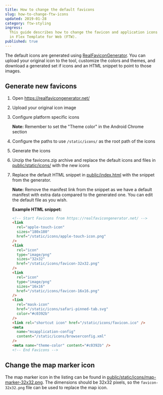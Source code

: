```yaml
---
title: How to change the default favicons
slug: how-to-change-ftw-icons
updated: 2019-01-28
category: ftw-styling
ingress:
  This guide describes how to change the favicon and application icons
  in Flex Template for Web (FTW).
published: true
---
```


The default icons are generated using
[RealFaviconGenerator](https://realfavicongenerator.net/). You can
upload your original icon to the tool, customize the colors and themes,
and download a generated set if icons and an HTML snippet to point to
those images.

## Generate new favicons

1.  Open https://realfavicongenerator.net/

2.  Upload your original icon image

3.  Configure platform specific icons

    **Note:** Remember to set the "Theme color" in the Android Chrome
    section

4.  Configure the paths to use `/static/icons/` as the root path of the
    icons

5.  Generate the icons

6.  Unzip the favicons.zip archive and replace the default icons and
    files in
    [public/static/icons/](https://github.com/sharetribe/flex-template-web/blob/master/public/static/icons/)
    with the new icons

7.  Replace the default HTML snippet in
    [public/index.html](https://github.com/sharetribe/flex-template-web/blob/master/public/index.html)
    with the snippet from the generator.

    **Note:** Remove the manifest link from the snippet as we have a
    default manifest with extra data compared to the generated one. You
    can edit the default file as you wish.

    **Example HTML snippet:**

    ```html
    <!-- Start Favicons from https://realfavicongenerator.net/ -->
    <link
      rel="apple-touch-icon"
      sizes="180x180"
      href="/static/icons/apple-touch-icon.png"
    />
    <link
      rel="icon"
      type="image/png"
      sizes="32x32"
      href="/static/icons/favicon-32x32.png"
    />
    <link
      rel="icon"
      type="image/png"
      sizes="16x16"
      href="/static/icons/favicon-16x16.png"
    />
    <link
      rel="mask-icon"
      href="/static/icons/safari-pinned-tab.svg"
      color="#c0392b"
    />
    <link rel="shortcut icon" href="/static/icons/favicon.ico" />
    <meta
      name="msapplication-config"
      content="/static/icons/browserconfig.xml"
    />
    <meta name="theme-color" content="#c0392b" />
    <!-- End Favicons -->
    ```

## Change the map marker icon

The map marker icon in the listing can be found in
[public/static/icons/map-marker-32x32.png](https://github.com/sharetribe/flex-template-web/blob/master/public/static/icons/map-marker-32x32.png).
The dimensions should be 32x32 pixels, so the `favicon-32x32.png` file
can be used to replace the map icon.

